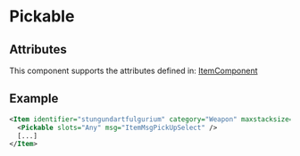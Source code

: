 # Pickable


## Attributes

This component supports the attributes defined in: [ItemComponent](ItemComponent.md)


## Example
```xml
<Item identifier="stungundartfulgurium" category="Weapon" maxstacksize="8" interactthroughwalls="true" allowasextracargo="true" cargocontaineridentifier="metalcrate" tags="smallitem,stungunammo" Scale="0.5" impactsoundtag="impact_metal_light">
  <Pickable slots="Any" msg="ItemMsgPickUpSelect" />
  [...]
</Item>
```


